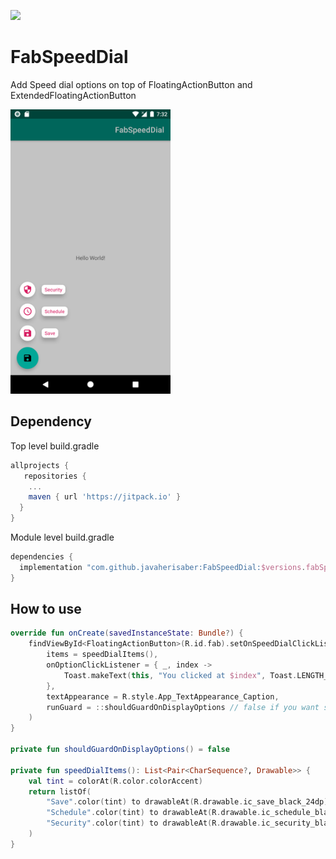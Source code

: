 [![](https://jitpack.io/v/javaherisaber/FabSpeedDial.svg)](https://jitpack.io/#javaherisaber/FabSpeedDial)
# FabSpeedDial

Add Speed dial options on top of FloatingActionButton and ExtendedFloatingActionButton

<img src="img/Screenshot.png" width="256" height="455">

## Dependency
Top level build.gradle
```groovy
allprojects {
   repositories {
    ...
    maven { url 'https://jitpack.io' }
  }
}
```

Module level build.gradle
```groovy
dependencies {
  implementation "com.github.javaherisaber:FabSpeedDial:$versions.fabSpeedDial"
}
```

## How to use
```kotlin
override fun onCreate(savedInstanceState: Bundle?) {
    findViewById<FloatingActionButton>(R.id.fab).setOnSpeedDialClickListener(
        items = speedDialItems(),
        onOptionClickListener = { _, index ->
            Toast.makeText(this, "You clicked at $index", Toast.LENGTH_SHORT).show()
        },
        textAppearance = R.style.App_TextAppearance_Caption,
        runGuard = ::shouldGuardOnDisplayOptions // false if you want speed dial to be displayed
    )
}

private fun shouldGuardOnDisplayOptions() = false

private fun speedDialItems(): List<Pair<CharSequence?, Drawable>> {
    val tint = colorAt(R.color.colorAccent)
    return listOf(
        "Save".color(tint) to drawableAt(R.drawable.ic_save_black_24dp).withTint(tint),
        "Schedule".color(tint) to drawableAt(R.drawable.ic_schedule_black_24dp).withTint(tint),
        "Security".color(tint) to drawableAt(R.drawable.ic_security_black_24dp).withTint(tint)
    )
}
```
